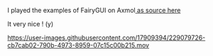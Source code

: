 I played the examples of FairyGUI on Axmol[ as source here ](https://github.com/fairygui/FairyGUI-cocos2dx)

It very nice ! (y)

https://user-images.githubusercontent.com/17909394/229079726-cb7cab02-790b-4973-8959-07c15c00b215.mov

